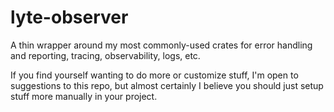 # lyte-observer

A thin wrapper around my most commonly-used crates for error handling and
reporting, tracing, observability, logs, etc.

If you find yourself wanting to do more or customize stuff, I'm open to
suggestions to this repo, but almost certainly I believe you should just setup
stuff more manually in your project.
